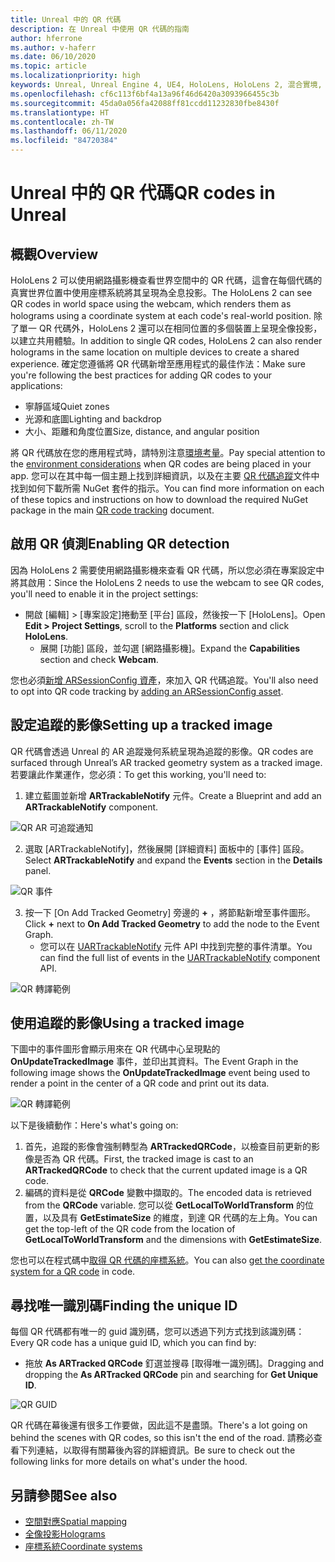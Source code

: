 ```yaml
---
title: Unreal 中的 QR 代碼
description: 在 Unreal 中使用 QR 代碼的指南
author: hferrone
ms.author: v-haferr
ms.date: 06/10/2020
ms.topic: article
ms.localizationpriority: high
keywords: Unreal, Unreal Engine 4, UE4, HoloLens, HoloLens 2, 混合實境, 開發, 功能, 文件, 指南, holograms, qr 代碼
ms.openlocfilehash: cf6c113f6bf4a13a96f46d6420a3093966455c3b
ms.sourcegitcommit: 45da0a056fa42088ff81ccdd11232830fbe8430f
ms.translationtype: HT
ms.contentlocale: zh-TW
ms.lasthandoff: 06/11/2020
ms.locfileid: "84720384"
---
```

# <a name="qr-codes-in-unreal"></a><span data-ttu-id="424c8-104">Unreal 中的 QR 代碼</span><span class="sxs-lookup"><span data-stu-id="424c8-104">QR codes in Unreal</span></span>

## <a name="overview"></a><span data-ttu-id="424c8-105">概觀</span><span class="sxs-lookup"><span data-stu-id="424c8-105">Overview</span></span>

<span data-ttu-id="424c8-106">HoloLens 2 可以使用網路攝影機查看世界空間中的 QR 代碼，這會在每個代碼的真實世界位置中使用座標系統將其呈現為全息投影。</span><span class="sxs-lookup"><span data-stu-id="424c8-106">The HoloLens 2 can see QR codes in world space using the webcam, which renders them as holograms using a coordinate system at each code's real-world position.</span></span>  <span data-ttu-id="424c8-107">除了單一 QR 代碼外，HoloLens 2 還可以在相同位置的多個裝置上呈現全像投影，以建立共用體驗。</span><span class="sxs-lookup"><span data-stu-id="424c8-107">In addition to single QR codes, HoloLens 2 can also render holograms in the same location on multiple devices to create a shared experience.</span></span> <span data-ttu-id="424c8-108">確定您遵循將 QR 代碼新增至應用程式的最佳作法：</span><span class="sxs-lookup"><span data-stu-id="424c8-108">Make sure you're following the best practices for adding QR codes to your applications:</span></span>

- <span data-ttu-id="424c8-109">寧靜區域</span><span class="sxs-lookup"><span data-stu-id="424c8-109">Quiet zones</span></span>
- <span data-ttu-id="424c8-110">光源和底圖</span><span class="sxs-lookup"><span data-stu-id="424c8-110">Lighting and backdrop</span></span>
- <span data-ttu-id="424c8-111">大小、距離和角度位置</span><span class="sxs-lookup"><span data-stu-id="424c8-111">Size, distance, and angular position</span></span>

<span data-ttu-id="424c8-112">將 QR 代碼放在您的應用程式時，請特別注意[環境考量](environment-considerations-for-hololens.md)。</span><span class="sxs-lookup"><span data-stu-id="424c8-112">Pay special attention to the [environment considerations](environment-considerations-for-hololens.md) when QR codes are being placed in your app.</span></span> <span data-ttu-id="424c8-113">您可以在其中每一個主題上找到詳細資訊，以及在主要 [QR 代碼追蹤](qr-code-tracking.md)文件中找到如何下載所需 NuGet 套件的指示。</span><span class="sxs-lookup"><span data-stu-id="424c8-113">You can find more information on each of these topics and instructions on how to download the required NuGet package in the main [QR code tracking](qr-code-tracking.md) document.</span></span> 

## <a name="enabling-qr-detection"></a><span data-ttu-id="424c8-114">啟用 QR 偵測</span><span class="sxs-lookup"><span data-stu-id="424c8-114">Enabling QR detection</span></span>
<span data-ttu-id="424c8-115">因為 HoloLens 2 需要使用網路攝影機來查看 QR 代碼，所以您必須在專案設定中將其啟用：</span><span class="sxs-lookup"><span data-stu-id="424c8-115">Since the HoloLens 2 needs to use the webcam to see QR codes, you'll need to enable it in the project settings:</span></span>
- <span data-ttu-id="424c8-116">開啟 [編輯] > [專案設定]捲動至 [平台] 區段，然後按一下 [HoloLens]。</span><span class="sxs-lookup"><span data-stu-id="424c8-116">Open **Edit > Project Settings**, scroll to the **Platforms** section and click **HoloLens**.</span></span>
    + <span data-ttu-id="424c8-117">展開 [功能] 區段，並勾選 [網路攝影機]。</span><span class="sxs-lookup"><span data-stu-id="424c8-117">Expand the **Capabilities** section and check **Webcam**.</span></span>  

<span data-ttu-id="424c8-118">您也必須[新增 ARSessionConfig 資產](https://docs.microsoft.com/windows/mixed-reality/unreal-uxt-ch3#adding-the-session-asset)，來加入 QR 代碼追蹤。</span><span class="sxs-lookup"><span data-stu-id="424c8-118">You'll also need to opt into QR code tracking by [adding an ARSessionConfig asset](https://docs.microsoft.com/windows/mixed-reality/unreal-uxt-ch3#adding-the-session-asset).</span></span>

## <a name="setting-up-a-tracked-image"></a><span data-ttu-id="424c8-119">設定追蹤的影像</span><span class="sxs-lookup"><span data-stu-id="424c8-119">Setting up a tracked image</span></span>

<span data-ttu-id="424c8-120">QR 代碼會透過 Unreal 的 AR 追蹤幾何系統呈現為追蹤的影像。</span><span class="sxs-lookup"><span data-stu-id="424c8-120">QR codes are surfaced through Unreal’s AR tracked geometry system as a tracked image.</span></span> <span data-ttu-id="424c8-121">若要讓此作業運作，您必須：</span><span class="sxs-lookup"><span data-stu-id="424c8-121">To get this working, you'll need to:</span></span>
1. <span data-ttu-id="424c8-122">建立藍圖並新增 **ARTrackableNotify** 元件。</span><span class="sxs-lookup"><span data-stu-id="424c8-122">Create a Blueprint and add an **ARTrackableNotify** component.</span></span>

![QR AR 可追蹤通知](images/unreal-spatialmapping-artrackablenotify.PNG)

2. <span data-ttu-id="424c8-124">選取 [ARTrackableNotify]，然後展開 [詳細資料] 面板中的 [事件] 區段。</span><span class="sxs-lookup"><span data-stu-id="424c8-124">Select **ARTrackableNotify** and expand the **Events** section in the **Details** panel.</span></span> 

![QR 事件](images/unreal-spatialmapping-events.PNG)

3. <span data-ttu-id="424c8-126">按一下 [On Add Tracked Geometry] 旁邊的 **+** ，將節點新增至事件圖形。</span><span class="sxs-lookup"><span data-stu-id="424c8-126">Click **+** next to **On Add Tracked Geometry** to add the node to the Event Graph.</span></span>
    - <span data-ttu-id="424c8-127">您可以在 [UARTrackableNotify](https://docs.unrealengine.com/API/Runtime/AugmentedReality/UARTrackableNotifyComponent/index.html) 元件 API 中找到完整的事件清單。</span><span class="sxs-lookup"><span data-stu-id="424c8-127">You can find the full list of events in the [UARTrackableNotify](https://docs.unrealengine.com/API/Runtime/AugmentedReality/UARTrackableNotifyComponent/index.html) component API.</span></span> 

![QR 轉譯範例](images/unreal-qr-codes-tracked-geometry.png)

## <a name="using-a-tracked-image"></a><span data-ttu-id="424c8-129">使用追蹤的影像</span><span class="sxs-lookup"><span data-stu-id="424c8-129">Using a tracked image</span></span>
<span data-ttu-id="424c8-130">下圖中的事件圖形會顯示用來在 QR 代碼中心呈現點的 **OnUpdateTrackedImage** 事件，並印出其資料。</span><span class="sxs-lookup"><span data-stu-id="424c8-130">The Event Graph in the following image shows the **OnUpdateTrackedImage** event being used to render a point in the center of a QR code and print out its data.</span></span> 

![QR 轉譯範例](images/unreal-qr-render.PNG)

<span data-ttu-id="424c8-132">以下是後續動作：</span><span class="sxs-lookup"><span data-stu-id="424c8-132">Here's what's going on:</span></span>
1. <span data-ttu-id="424c8-133">首先，追蹤的影像會強制轉型為 **ARTrackedQRCode**，以檢查目前更新的影像是否為 QR 代碼。</span><span class="sxs-lookup"><span data-stu-id="424c8-133">First, the tracked image is cast to an **ARTrackedQRCode** to check that the current updated image is a QR code.</span></span>  
2. <span data-ttu-id="424c8-134">編碼的資料是從 **QRCode** 變數中擷取的。</span><span class="sxs-lookup"><span data-stu-id="424c8-134">The encoded data is retrieved from the **QRCode** variable.</span></span> <span data-ttu-id="424c8-135">您可以從 **GetLocalToWorldTransform** 的位置，以及具有 **GetEstimateSize** 的維度，到達 QR 代碼的左上角。</span><span class="sxs-lookup"><span data-stu-id="424c8-135">You can get the top-left of the QR code from the location of **GetLocalToWorldTransform** and the dimensions with **GetEstimateSize**.</span></span> 

<span data-ttu-id="424c8-136">您也可以在程式碼中[取得 QR 代碼的座標系統](https://docs.microsoft.com/windows/mixed-reality/qr-code-tracking#getting-the-coordinate-system-for-a-qr-code)。</span><span class="sxs-lookup"><span data-stu-id="424c8-136">You can also [get the coordinate system for a QR code](https://docs.microsoft.com/windows/mixed-reality/qr-code-tracking#getting-the-coordinate-system-for-a-qr-code) in code.</span></span>

## <a name="finding-the-unique-id"></a><span data-ttu-id="424c8-137">尋找唯一識別碼</span><span class="sxs-lookup"><span data-stu-id="424c8-137">Finding the unique ID</span></span>
<span data-ttu-id="424c8-138">每個 QR 代碼都有唯一的 guid 識別碼，您可以透過下列方式找到該識別碼：</span><span class="sxs-lookup"><span data-stu-id="424c8-138">Every QR code has a unique guid ID, which you can find by:</span></span>
- <span data-ttu-id="424c8-139">拖放 **As ARTracked QRCode** 釘選並搜尋 [取得唯一識別碼]。</span><span class="sxs-lookup"><span data-stu-id="424c8-139">Dragging and dropping the **As ARTracked QRCode**  pin and searching for **Get Unique ID**.</span></span>

![QR GUID](images/unreal-qr-guid.PNG)

<span data-ttu-id="424c8-141">QR 代碼在幕後還有很多工作要做，因此這不是盡頭。</span><span class="sxs-lookup"><span data-stu-id="424c8-141">There's a lot going on behind the scenes with QR codes, so this isn't the end of the road.</span></span> <span data-ttu-id="424c8-142">請務必查看下列連結，以取得有關幕後內容的詳細資訊。</span><span class="sxs-lookup"><span data-stu-id="424c8-142">Be sure to check out the following links for more details on what's under the hood.</span></span>

## <a name="see-also"></a><span data-ttu-id="424c8-143">另請參閱</span><span class="sxs-lookup"><span data-stu-id="424c8-143">See also</span></span>
* [<span data-ttu-id="424c8-144">空間對應</span><span class="sxs-lookup"><span data-stu-id="424c8-144">Spatial mapping</span></span>](spatial-mapping.md)
* [<span data-ttu-id="424c8-145">全像投影</span><span class="sxs-lookup"><span data-stu-id="424c8-145">Holograms</span></span>](hologram.md)
* [<span data-ttu-id="424c8-146">座標系統</span><span class="sxs-lookup"><span data-stu-id="424c8-146">Coordinate systems</span></span>](coordinate-systems.md)